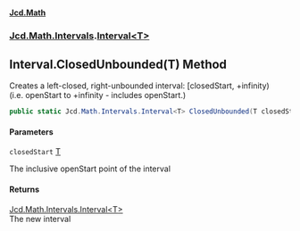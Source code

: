 #### [Jcd.Math](index.md 'index')
### [Jcd.Math.Intervals](Jcd.Math.Intervals.md 'Jcd.Math.Intervals').[Interval&lt;T&gt;](Jcd.Math.Intervals.Interval_T_.md 'Jcd.Math.Intervals.Interval<T>')

## Interval<T>.ClosedUnbounded(T) Method

Creates a left-closed, right-unbounded interval: [closedStart, +infinity)  
(i.e. openStart to +infinity - includes openStart.)

```csharp
public static Jcd.Math.Intervals.Interval<T> ClosedUnbounded(T closedStart);
```
#### Parameters

<a name='Jcd.Math.Intervals.Interval_T_.ClosedUnbounded(T).closedStart'></a>

`closedStart` [T](Jcd.Math.Intervals.Interval_T_.md#Jcd.Math.Intervals.Interval_T_.T 'Jcd.Math.Intervals.Interval<T>.T')

The inclusive openStart point of the interval

#### Returns
[Jcd.Math.Intervals.Interval&lt;](Jcd.Math.Intervals.Interval_T_.md 'Jcd.Math.Intervals.Interval<T>')[T](Jcd.Math.Intervals.Interval_T_.md#Jcd.Math.Intervals.Interval_T_.T 'Jcd.Math.Intervals.Interval<T>.T')[&gt;](Jcd.Math.Intervals.Interval_T_.md 'Jcd.Math.Intervals.Interval<T>')  
The new interval